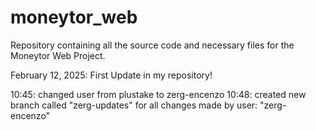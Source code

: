 # moneytor_web
Repository containing all the source code and necessary files for the Moneytor Web Project.

February 12, 2025:
First Update in my repository!

10:45: changed user from plustake to zerg-encenzo
10:48: created new branch called "zerg-updates" for all changes made by user: "zerg-encenzo"